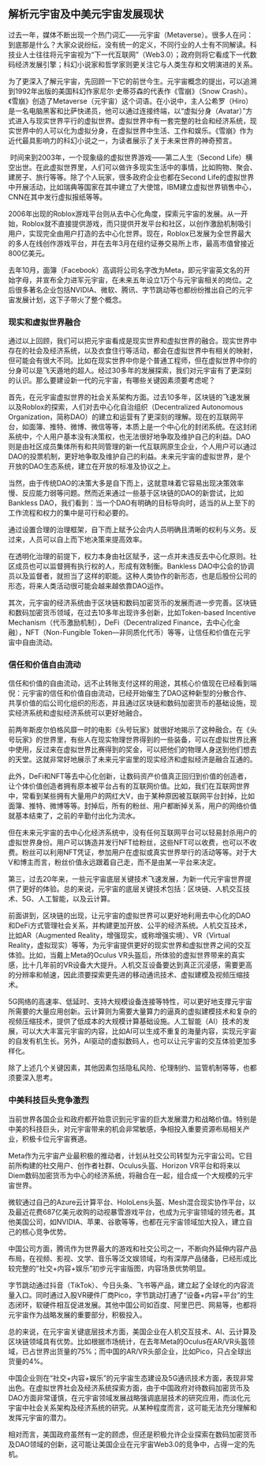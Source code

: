 ##                      解析元宇宙及中美元宇宙发展现状



​     过去一年，媒体不断出现一个热门词汇——元宇宙（Metaverse）。很多人在问：到底那是什么？大家众说纷纭，没有统一的定义，不同行业的人士有不同解读。科技业人士往往将元宇宙视为“下一代互联网”（Web3.0）；政府则将它看成下一代数码经济发展引擎；科幻小说家和哲学家则更关注它与人类生存和文明演进的关系。

​     为了更深入了解元宇宙，先回顾一下它的前世今生。元宇宙概念的提出，可以追溯到1992年出版的美国科幻作家尼尔·史蒂芬森的代表作《雪崩》（Snow Crash）。《雪崩》创造了Metaverse（元宇宙）这个词语。在小说中，主人公希罗（Hiro）是一名电脑黑客和比萨快递员，他可以通过连接终端，以“虚拟分身（Avatar）”方式进入与现实世界平行的虚拟世界。虚拟世界中有一套完整的社会和经济系统，现实世界中的人可以化为虚拟分身，在虚拟世界中生活、工作和娱乐。《雪崩》作为近代最具影响力的科幻小说之一，为读者展示了关于未来世界的神奇预言。

​     时间来到2003年，一个现象级的虚拟世界游戏——第二人生（Second Life）横空出世。在此虚拟世界里，人们可以做许多现实生活中的事情，比如购物、聚会、建房子、旅行等等。除了个人玩家，很多政府企业也都在Second Life的虚拟世界中开展活动，比如瑞典等国家在其中建立了大使馆，IBM建立虚拟世界销售中心，CNN在其中发行虚拟报纸等等。

​     2006年出现的Roblox游戏平台则从去中心化角度，探索元宇宙的发展。从一开始，Roblox就不直接提供游戏，而只提供开发平台和社区，以创作激励机制吸引用户，实现完全由用户打造的去中心化世界。现在，Roblox已发展为全世界最大的多人在线创作游戏平台，并在去年3月在纽约证券交易所上市，最高市值曾接近800亿美元。

​     去年10月，面簿（Facebook）高调将公司名字改为Meta，即元宇宙英文名的开始字母，并宣布全力进军元宇宙，在未来五年设立1万个与元宇宙相关的岗位。之后很多著名企业包括NVIDIA、微软、腾讯、字节跳动等也都纷纷推出自己的元宇宙发展计划，这下子带火了整个概念。

### 现实和虚拟世界融合

​     通过以上回顾，我们可以把元宇宙看成是现实世界和虚拟世界的融合。现实世界中存在的社会及经济系统，以及衣食住行等活动，都会在虚拟世界中有相关的映射，但可能会有很大不同。比如在现实世界中你是个普通工程师，但在虚拟世界中你的分身可以是飞天遁地的超人。经过30多年的发展探索，我们对元宇宙有了更深刻的认识。那么要建设新一代的元宇宙，有哪些关键因素须要考虑呢？

​     首先，在元宇宙虚拟世界的社会关系架构方面。过去10多年，区块链的飞速发展以及Roblox的探索，人们对去中心化自治组织（Decentralized Autonomous Organization，简称DAO）的建立和运营有了更深刻的理解。现在的互联网平台，如面簿、推特、微博、微信等等，本质上是一个中心化的封闭系统。在这封闭系统中，个人用户基本没有决策权，也无法很好地争取及维护自己的利益。DAO则是由社区成员集体所有和共同管理的新一代互联网原生企业，个人用户可以通过DAO的投票机制，更好地争取及维护自己的利益。未来元宇宙的虚拟世界，是个开放的DAO生态系统，建立在开放的标准及协议之上。

​     当然，由于传统DAO的决策大多是自下而上，这就意味着它容易出现决策效率慢、反应能力弱等问题。然而近来通过一些基于区块链的DAO的新尝试，比如Bankless DAO，我们看到：当一个DAO有明确的目标导向时，适当的从上至下的工作流程和权力的集中是可行和必要的。

​     通过设置合理的治理框架，自下而上赋予公会内人员明确且清晰的权利与义务。反过来，人员可以自上而下地决策来提高效率。

​     在透明化治理的前提下，权力本身由社区赋予，这一点并未违反去中心化原则。社区成员也可以监督拥有执行权的人，形成有效制衡。Bankless DAO中公会的协调员以及监督者，就担当了这样的职能。这种人类协作的新形态，也是后股份公司的形态，将来人类活动很可能会越来越依靠DAO运作。

​     其次，元宇宙的经济系统由于区块链和数码加密货币的发展而进一步完善。区块链和数码加密货币领域，在过去10多年出现许多创新，比如Token-based Incentive Mechanism（代币激励机制），DeFi（Decentralized Finance，去中心化金融），NFT（Non-Fungible Token—非同质化代币）等等，让信任和价值在元宇宙中自由流动。

### 信任和价值自由流动

​     信任和价值的自由流动，远不止转账支付这样的用途，其核心价值现在已经看到端倪：元宇宙的信任和价值自由流动，已经开始催生了DAO这种新型的分散合作、共享价值的后公司化组织的形态，并且通过区块链和数码加密货币的基础设施，现实经济系统和虚拟经济系统可以更好地融合。

​     前两年斯皮尔伯格风靡一时的电影《头号玩家》就很好地揭示了这种融合。在《头号玩家》的世界里，有些人在现实物理世界得到的一些装备，可以在虚拟世界比赛中使用，反过来在虚拟世界比赛得到的奖金，可以把他们的物理人身送到他们想去的天堂。这就非常好地展示了未来元宇宙里的现实经济和虚拟经济是融合互通的。

​     此外，DeFi和NFT等去中心化创新，让数码资产价值真正回归到价值的创造者，让个体价值创造者拥有原本被平台占有的互联网价值。比如，我们在互联网世界中，常看到某些拥有大量用户的网红大V，由于某种原因被互联网平台封掉，比如面簿、推特、微博等等。封掉后，所有的粉丝、用户都断掉关系，用户的网络价值就基本结束了，之前的辛勤付出化为流水。

​     但在未来元宇宙的去中心化经济系统中，没有任何互联网平台可以轻易封杀用户的虚拟世界身份。用户可以铸造并发行NFT给粉丝，这些NFT可以收费，也可以不收费。粉丝可以利用NFT凭证，参加用户在虚拟或真实世界举行的活动等等。对于大V和博主而言，粉丝价值永远跟着自己走，而不是由某一平台来决定。

​     第三，过去20年来，一些元宇宙底层关键技术飞速发展，为新一代元宇宙世界提供了更好的体验。总的来说，元宇宙的底层关键技术包括：区块链、人机交互技术、5G、人工智能，以及云计算。

​     前面讲到，区块链的出现，让元宇宙的虚拟世界可以更好地利用去中心化的DAO和DeFi方式管理社会关系，并构建更加开放、公平的经济系统。人机交互技术，比如AR（Augmented Reality，增强现实，或称增强实境）、VR（Virtual Reality，虚拟现实）等等，为元宇宙提供更好的现实世界和虚拟世界之间的交互体验。比如，当戴上Meta的Oculus VR头盔后，所体验的虚拟世界带来的真实感，比十几年前的VR设备大大提升。人机交互设备要达到真正沉浸感，需要更高的分辨率和帧速，因此须要探索更先进的移动通讯技术、虚拟建模及视频压缩技术。

​     5G网络的高速率、低延时、支持大规模设备连接等特性，可以更好地支撑元宇宙所需要的大量应用创新。云计算则为需要大量算力的逼真的虚拟建模技术和复杂的视频压缩技术，提供了低成本的大规模计算基础设施。人工智能（AI）技术的发展，可以大大丰富元宇宙的内容，比如AI可以生成不重复的海量内容，实现元宇宙的自发有机生长。另外，AI驱动的虚拟数码人，也可以让元宇宙的交互体验更加多样化。

​     除了上述几个关键因素，其他因素包括隐私风险、伦理制约、监管机制等等，也都须要深入思考。

### 中美科技巨头竞争激烈

​     当前世界各国企业和政府都开始意识到元宇宙的巨大发展潜力和战略价值。特别是中美的科技巨头，对元宇宙带来的机会非常敏感，争相投入重要资源布局相关产业，积极卡位元宇宙赛道。

​     Meta作为元宇宙产业最积极的推动者，计划从社交公司转型为元宇宙公司。它目前所构建的社交用户、创作者社群、Oculus头盔、Horizon VR平台和将来以Diem数码加密货币为中心的经济系统，将融合在一起，组合成一个大规模的元宇宙世界。

​     微软通过自己的Azure云计算平台、HoloLens头盔、Mesh混合现实协作平台，以及最近花费687亿美元收购的动视暴雪游戏平台，也成为元宇宙领域的领先者。其他美国公司，如NVIDIA、苹果、谷歌等等，也都在元宇宙领域加大投入，建立自己的核心竞争优势。

​     中国公司方面，腾讯作为世界最大的游戏和社交公司之一，不断向外延伸内容产品布局，在视频、影视、文学、音乐等泛文娱领域，均有深厚产品储备，已经形成比较完整的“社交+内容+娱乐”初步元宇宙版图，内容场景优势明显。

​     字节跳动通过抖音（TikTok）、今日头条、飞书等产品，建立起了全球化的内容流量入口。同时通过入股VR硬件厂商Pico，字节跳动打通了“设备+内容+平台”的生态闭环，软硬件相互促进发展。其他中国公司如百度、阿里巴巴、网易等，也都将元宇宙作为战略发展的重要部分，积极投入。

​     总的来说，在元宇宙关键底层技术方面，美国企业在人机交互技术、AI、云计算及区块链领域具有优势。比如根据市场统计，在去年Meta的Oculus在AR/VR头盔领域，已占世界出货量的75%；而中国的AR/VR头部企业，比如Pico，只占全球出货量的4%。

​     中国企业则在“社交+内容+娱乐”的元宇宙生态建设及5G通讯技术方面，表现非常出色。在虚拟世界社会及经济系统探索方面，由于中国政府对待数码加密货币及DAO方面非常谨慎，在元宇宙领域发展战略强调底层技术的研究应用，而淡化元宇宙中社会关系架构及经济系统的研究。从某种程度而言，这可能无法充分理解和发挥元宇宙的潜力。

​     相对而言，美国政府虽然有一定的顾虑，但还是积极允许企业探索在数码加密货币及DAO领域的创新，这可能让美国企业在元宇宙Web3.0的竞争中，占得一定的先机。